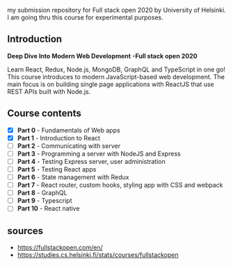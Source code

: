 my submission repository for Full stack open 2020 by University of Helsinki. I am going thru this course for experimental purposes.

## Introduction

**Deep Dive Into Modern Web Development**
**-Full stack open 2020**

Learn React, Redux, Node.js, MongoDB, GraphQL and TypeScript in one go! This course introduces to modern JavaScript-based web development. The main focus is on building single page applications with ReactJS that use REST APIs built with Node.js.

## Course contents

 - [x] **Part 0** - Fundamentals of Web apps
 - [x] **Part 1** - Introduction to React
 - [ ] **Part 2** - Communicating with server
 - [ ] **Part 3** - Programming a server with NodeJS and Express
 - [ ] **Part 4** - Testing Express server, user administration
 - [ ] **Part 5** - Testing React apps
 - [ ] **Part 6** - State management with Redux
 - [ ] **Part 7** - React router, custom hooks, styling app with CSS and webpack
 - [ ] **Part 8** - GraphQL
 - [ ] **Part 9** - Typescript
 - [ ] **Part 10** - React native

## sources
 - https://fullstackopen.com/en/
 - https://studies.cs.helsinki.fi/stats/courses/fullstackopen
